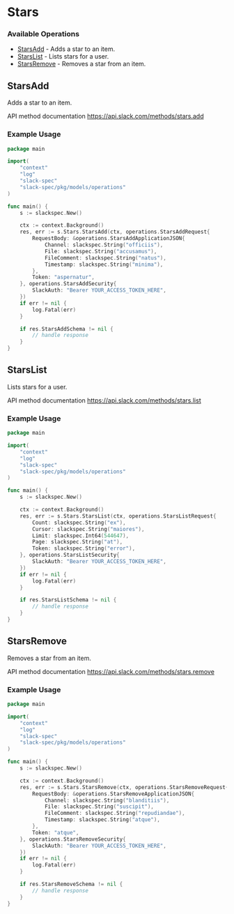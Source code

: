 # Stars

### Available Operations

* [StarsAdd](#starsadd) - Adds a star to an item.
* [StarsList](#starslist) - Lists stars for a user.
* [StarsRemove](#starsremove) - Removes a star from an item.

## StarsAdd

Adds a star to an item.

API method documentation
<https://api.slack.com/methods/stars.add>

### Example Usage

```go
package main

import(
	"context"
	"log"
	"slack-spec"
	"slack-spec/pkg/models/operations"
)

func main() {
    s := slackspec.New()

    ctx := context.Background()
    res, err := s.Stars.StarsAdd(ctx, operations.StarsAddRequest{
        RequestBody: &operations.StarsAddApplicationJSON{
            Channel: slackspec.String("officiis"),
            File: slackspec.String("accusamus"),
            FileComment: slackspec.String("natus"),
            Timestamp: slackspec.String("minima"),
        },
        Token: "aspernatur",
    }, operations.StarsAddSecurity{
        SlackAuth: "Bearer YOUR_ACCESS_TOKEN_HERE",
    })
    if err != nil {
        log.Fatal(err)
    }

    if res.StarsAddSchema != nil {
        // handle response
    }
}
```

## StarsList

Lists stars for a user.

API method documentation
<https://api.slack.com/methods/stars.list>

### Example Usage

```go
package main

import(
	"context"
	"log"
	"slack-spec"
	"slack-spec/pkg/models/operations"
)

func main() {
    s := slackspec.New()

    ctx := context.Background()
    res, err := s.Stars.StarsList(ctx, operations.StarsListRequest{
        Count: slackspec.String("ex"),
        Cursor: slackspec.String("maiores"),
        Limit: slackspec.Int64(544647),
        Page: slackspec.String("at"),
        Token: slackspec.String("error"),
    }, operations.StarsListSecurity{
        SlackAuth: "Bearer YOUR_ACCESS_TOKEN_HERE",
    })
    if err != nil {
        log.Fatal(err)
    }

    if res.StarsListSchema != nil {
        // handle response
    }
}
```

## StarsRemove

Removes a star from an item.

API method documentation
<https://api.slack.com/methods/stars.remove>

### Example Usage

```go
package main

import(
	"context"
	"log"
	"slack-spec"
	"slack-spec/pkg/models/operations"
)

func main() {
    s := slackspec.New()

    ctx := context.Background()
    res, err := s.Stars.StarsRemove(ctx, operations.StarsRemoveRequest{
        RequestBody: &operations.StarsRemoveApplicationJSON{
            Channel: slackspec.String("blanditiis"),
            File: slackspec.String("suscipit"),
            FileComment: slackspec.String("repudiandae"),
            Timestamp: slackspec.String("atque"),
        },
        Token: "atque",
    }, operations.StarsRemoveSecurity{
        SlackAuth: "Bearer YOUR_ACCESS_TOKEN_HERE",
    })
    if err != nil {
        log.Fatal(err)
    }

    if res.StarsRemoveSchema != nil {
        // handle response
    }
}
```
